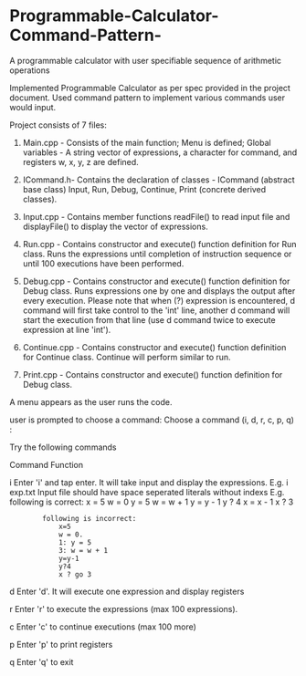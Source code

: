 # Programmable-Calculator-Command-Pattern-
A programmable calculator with user specifiable sequence of arithmetic operations

Implemented Programmable Calculator as per spec provided in the project document. Used command pattern to implement various commands user would input.

Project consists of 7 files:

1. Main.cpp -     Consists of the main function; Menu is defined; Global variables - A string vector of expressions, a character for 
		  command, and registers w, x, y, z are defined.

2. ICommand.h-    Contains the declaration of classes - ICommand (abstract base class) Input, Run, Debug, Continue, Print (concrete derived classes).

3. Input.cpp -    Contains member functions readFile() to read input file and displayFile() to display the vector of expressions.

4. Run.cpp -      Contains constructor and execute() function definition for Run class. Runs the expressions until completion of 
	          instruction sequence or until 100 executions have been performed.

5. Debug.cpp -    Contains constructor and execute() function definition for Debug class. Runs expressions one by one and displays the 
		  output after every execution. Please note that when (?) expression is encountered, d command will first take control to the 'int' line, 
		  another d command will start the execution from that line (use d command twice to execute expression at line 'int').

6. Continue.cpp - Contains constructor and execute() function definition for Continue class. Continue will perform similar to run.

7. Print.cpp -    Contains constructor and execute() function definition for Debug class. 


A menu appears as the user runs the code.

user is prompted to choose a command:
		Choose a command (i, d, r, c, p, q) : 

Try the following commands

Command      	Function

i		Enter 'i'<space><filename> and tap enter. It will take input and display the expressions.
		E.g. i exp.txt
		Input file should have space seperated literals without indexs
		E.g. 
			following is correct:
				x = 5
				w = 0
				y = 5
				w = w + 1
				y = y - 1
				y ? 4
				x = x - 1
				x ? 3

			following is incorrect:
				x=5
				w = 0.
				1: y = 5
				3: w = w + 1
				y=y-1
				y?4
				x ? go 3

d		Enter 'd'. It will execute one expression and display registers

r		Enter 'r' to execute the expressions (max 100 expressions).

c		Enter 'c' to continue executions (max 100 more)

p		Enter 'p' to print registers

q		Enter 'q' to exit
				
